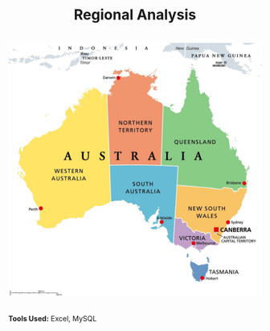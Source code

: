 # <p align="center">Regional Analysis</p>
# <p align="center"> <img src="https://github.com/saranshguptasg/CaseStudy_MS_Excel_2/blob/main/Screenshot/Australia.jpeg" style="width:600px; height:auto;"> </p>

**Tools Used:** Excel, MySQL
